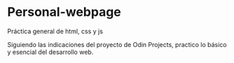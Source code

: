 # Personal-webpage
Práctica general de html, css y js

Siguiendo las indicaciones del proyecto de Odin Projects, practico lo básico y esencial del desarrollo web.
